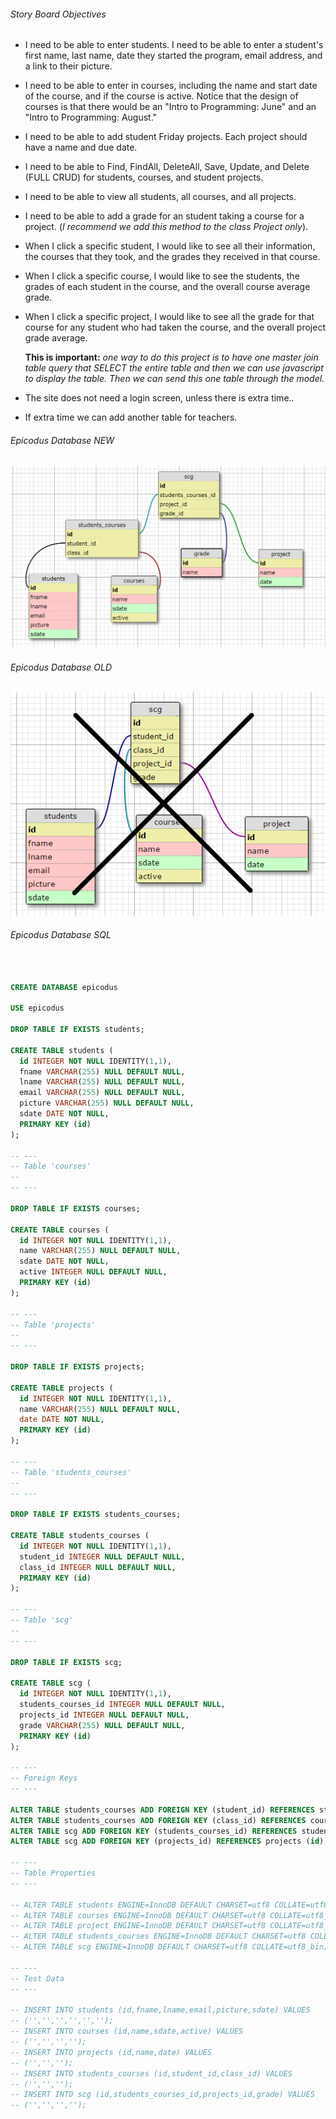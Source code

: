 

###### Story Board Objectives
+ I need to be able to enter students. I need to be able to enter a student's first name, last name, date they started the program, email address, and a link to their picture.
+ I need to be able to enter in courses, including the name and start date of the course, and if the course is active.  Notice that the design of courses is that there would be an "Intro to Programming: June" and an "Intro to Programming: August."
+ I need to be able to add student Friday projects.  Each project should have a name and due date.
+ I need to be able to Find, FindAll, DeleteAll, Save, Update, and Delete (FULL CRUD) for students, courses, and student projects.
+ I need to be able to view all students, all courses, and all projects.
+ I need to be able to add a grade for an student taking a course for a project. (_I recommend we add this method to the class Project only_).
+ When I click a specific student, I would like to see all their information, the courses that they took, and the grades they received in that course.
+ When I click a specific course, I would like to see the students, the grades of each student in the course, and the overall course average grade.
+ When I click a specific project, I would like to see all the grade for that course for any student who had taken the course, and the overall project grade average.

  **This is important:** _one way to do this project is to have one master join table query that SELECT the entire table and then we can use javascript to display the table. Then we can send this one table through the model._
+ The site does not need a login screen, unless there is extra time..
+ If extra time we can add another table for teachers.

###### Epicodus Database NEW
![Epicodus Database](Content/img/EpicodusDataBasePicture.png "Epicodus Database Updated")

###### Epicodus Database OLD
![Epicodus Database](Content/img/tables.png "Epicodus Database")

###### Epicodus Database SQL
```sql


CREATE DATABASE epicodus

USE epicodus

DROP TABLE IF EXISTS students;

CREATE TABLE students (
  id INTEGER NOT NULL IDENTITY(1,1),
  fname VARCHAR(255) NULL DEFAULT NULL,
  lname VARCHAR(255) NULL DEFAULT NULL,
  email VARCHAR(255) NULL DEFAULT NULL,
  picture VARCHAR(255) NULL DEFAULT NULL,
  sdate DATE NOT NULL,
  PRIMARY KEY (id)
);

-- ---
-- Table 'courses'
--
-- ---

DROP TABLE IF EXISTS courses;

CREATE TABLE courses (
  id INTEGER NOT NULL IDENTITY(1,1),
  name VARCHAR(255) NULL DEFAULT NULL,
  sdate DATE NOT NULL,
  active INTEGER NULL DEFAULT NULL,
  PRIMARY KEY (id)
);

-- ---
-- Table 'projects'
--
-- ---

DROP TABLE IF EXISTS projects;

CREATE TABLE projects (
  id INTEGER NOT NULL IDENTITY(1,1),
  name VARCHAR(255) NULL DEFAULT NULL,
  date DATE NOT NULL,
  PRIMARY KEY (id)
);

-- ---
-- Table 'students_courses'
--
-- ---

DROP TABLE IF EXISTS students_courses;

CREATE TABLE students_courses (
  id INTEGER NOT NULL IDENTITY(1,1),
  student_id INTEGER NULL DEFAULT NULL,
  class_id INTEGER NULL DEFAULT NULL,
  PRIMARY KEY (id)
);

-- ---
-- Table 'scg'
--
-- ---

DROP TABLE IF EXISTS scg;

CREATE TABLE scg (
  id INTEGER NOT NULL IDENTITY(1,1),
  students_courses_id INTEGER NULL DEFAULT NULL,
  projects_id INTEGER NULL DEFAULT NULL,
  grade VARCHAR(255) NULL DEFAULT NULL,
  PRIMARY KEY (id)
);

-- ---
-- Foreign Keys
-- ---

ALTER TABLE students_courses ADD FOREIGN KEY (student_id) REFERENCES students (id);
ALTER TABLE students_courses ADD FOREIGN KEY (class_id) REFERENCES courses (id);
ALTER TABLE scg ADD FOREIGN KEY (students_courses_id) REFERENCES students_courses (id);
ALTER TABLE scg ADD FOREIGN KEY (projects_id) REFERENCES projects (id);

-- ---
-- Table Properties
-- ---

-- ALTER TABLE students ENGINE=InnoDB DEFAULT CHARSET=utf8 COLLATE=utf8_bin;
-- ALTER TABLE courses ENGINE=InnoDB DEFAULT CHARSET=utf8 COLLATE=utf8_bin;
-- ALTER TABLE project ENGINE=InnoDB DEFAULT CHARSET=utf8 COLLATE=utf8_bin;
-- ALTER TABLE students_courses ENGINE=InnoDB DEFAULT CHARSET=utf8 COLLATE=utf8_bin;
-- ALTER TABLE scg ENGINE=InnoDB DEFAULT CHARSET=utf8 COLLATE=utf8_bin;

-- ---
-- Test Data
-- ---

-- INSERT INTO students (id,fname,lname,email,picture,sdate) VALUES
-- ('','','','','','');
-- INSERT INTO courses (id,name,sdate,active) VALUES
-- ('','','','');
-- INSERT INTO projects (id,name,date) VALUES
-- ('','','');
-- INSERT INTO students_courses (id,student_id,class_id) VALUES
-- ('','','');
-- INSERT INTO scg (id,students_courses_id,projects_id,grade) VALUES
-- ('','','','');
```
